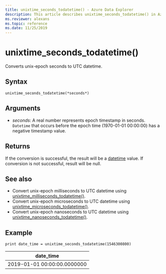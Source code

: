 ```yaml
---
title: unixtime_seconds_todatetime() - Azure Data Explorer
description: This article describes unixtime_seconds_todatetime() in Azure Data Explorer.
ms.reviewer: alexans
ms.topic: reference
ms.date: 11/25/2019
---
```

# unixtime_seconds_todatetime()

Converts unix-epoch seconds to UTC datetime.

## Syntax

`unixtime_seconds_todatetime(*seconds*)`

## Arguments

* *seconds*: A real number represents epoch timestamp in seconds. `Datetime` that occurs before the epoch time (1970-01-01 00:00:00) has a negative timestamp value.

## Returns

If the conversion is successful, the result will be a [datetime](./scalar-data-types/datetime.md) value. If conversion is not successful, result will be null.

## See also

* Convert unix-epoch milliseconds to UTC datetime using [unixtime_milliseconds_todatetime()](unixtime-milliseconds-todatetimefunction.md).
* Convert unix-epoch microseconds to UTC datetime using [unixtime_microseconds_todatetime()](unixtime-microseconds-todatetimefunction.md).
* Convert unix-epoch nanoseconds to UTC datetime using [unixtime_nanoseconds_todatetime()](unixtime-nanoseconds-todatetimefunction.md).

## Example

<!-- csl: https://help.kusto.windows.net/Samples  -->
```kusto
print date_time = unixtime_seconds_todatetime(1546300800)
```

|date_time|
|---|
|2019-01-01 00:00:00.0000000|
